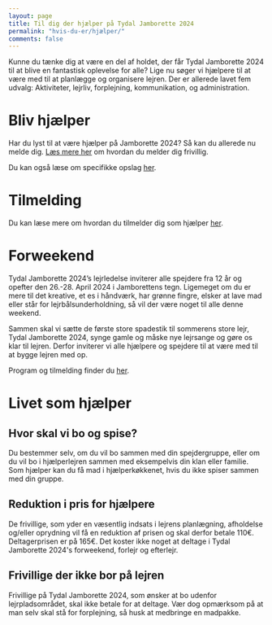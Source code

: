 ```yaml
---
layout: page
title: Til dig der hjælper på Tydal Jamborette 2024
permalink: "hvis-du-er/hjælper/"
comments: false
---
```


Kunne du tænke dig at være en del af holdet, der får Tydal Jamborette 2024 til at blive en fantastisk oplevelse for alle? Lige nu søger vi hjælpere til at være med til at planlægge og organisere lejren. Der er allerede lavet fem udvalg: Aktiviteter, lejrliv, forplejning, kommunikation, og administration.

# Bliv hjælper

Har du lyst til at være hjælper på Jamborette 2024? Så kan du allerede nu melde dig. [Læs mere her](/bliv-hjaelper/) om hvordan du melder dig frivillig.

Du kan også læse om specifikke opslag [her](/hjaelper-opslag/).

# Tilmelding

Du kan læse mere om hvordan du tilmelder dig som hjælper [her](/tilmelding/hjælper).

# Forweekend

Tydal Jamborette 2024’s lejrledelse inviterer alle spejdere fra 12 år og opefter den 26.-28. April 2024 i Jamborettens tegn. Ligemeget om du er mere til det kreative, et es i håndværk, har grønne fingre, elsker at lave mad eller står for lejrbålsunderholdning, så vil der være noget til alle denne weekend.

Sammen skal vi sætte de første store spadestik til sommerens store lejr, Tydal Jamborette 2024, synge gamle og måske nye lejrsange og gøre os klar til lejren. Derfor inviterer vi alle hjælpere og spejdere til at være med til at bygge lejren med op.

Program og tilmelding finder du [her](/forweekend).

# Livet som hjælper

## Hvor skal vi bo og spise?

Du bestemmer selv, om du vil bo sammen med din spejdergruppe, eller om du vil bo i hjælperlejren sammen med eksempelvis din klan eller familie. Som hjælper kan du få mad i hjælperkøkkenet, hvis du ikke spiser sammen med din gruppe.

## Reduktion i pris for hjælpere

De frivillige, som yder en væsentlig indsats i lejrens planlægning, afholdelse og/eller oprydning vil få en reduktion af prisen og skal derfor betale 110€. Deltagerprisen er på 165€. Det koster ikke noget at deltage i Tydal Jamborette 2024's forweekend, forlejr og efterlejr.

## Frivillige der ikke bor på lejren

Frivillige på Tydal Jamborette 2024, som ønsker at bo udenfor lejrpladsområdet, skal ikke betale for at deltage. Vær dog opmærksom på at man selv skal stå for forplejning, så husk at medbringe en madpakke.